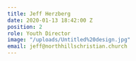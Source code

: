 ```yaml
---
title: Jeff Herzberg
date: 2020-01-13 18:42:00 Z
position: 2
role: Youth Director
image: "/uploads/Untitled%20design.jpg"
email: jeff@northhillschristian.church
---
```


